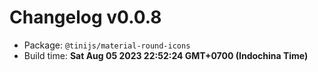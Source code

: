 # Changelog v0.0.8

- Package: `@tinijs/material-round-icons`
- Build time: **Sat Aug 05 2023 22:52:24 GMT+0700 (Indochina Time)**

